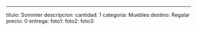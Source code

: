 ---
titulo: Sommier
descripcion: 
cantidad: 1
categoria: Muebles
destino: Regalar
precio: 0
entrega: 
foto1: 
foto2: 
foto3: 
